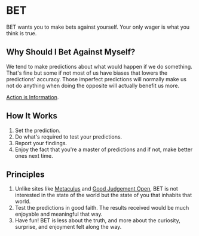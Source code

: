# BET

BET wants you to make bets against yourself. Your only wager is what you think is true.

## Why Should I Bet Against Myself?

 We tend to make predictions about what would happen if we do something. That's fine but some if not most of us have biases that lowers the predictions' accuracy. Those imperfect predictions will normally make us not do anything when doing the opposite will actually benefit us more. 

[Action is Information]().

## How It Works

1. Set the prediction.
2. Do what's required to test your predictions.
3. Report your findings.
4. Enjoy the fact that you're a master of predictions and if not, make better ones next time.

## Principles

1. Unlike sites like [Metaculus](https://www.metaculus.com/questions/) and [Good Judgement Open](https://www.gjopen.com/), BET is not interested in the state of the world but the state of you that inhabits that world.
2. Test the predictions in good faith. The results received would be much enjoyable and meaningful that way.
3. Have fun! BET is less about the truth, and more about the curiosity, surprise, and enjoyment felt along the way.